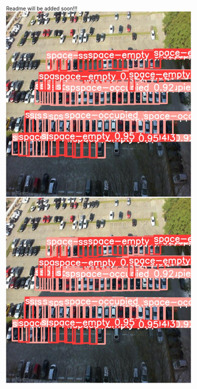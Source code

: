 Readme will be added soon!!!
![Detection Snip 1](images/parkingspace_snip1.jpg)
![Detection Snip 2](images/parkingspace_snip1.jpg)
